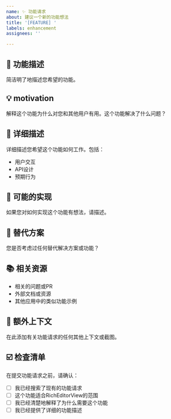 ```yaml
---
name: ✨ 功能请求
about: 建议一个新的功能想法
title: '[FEATURE] '
labels: enhancement
assignees: ''

---
```


## 🚀 功能描述
简洁明了地描述您希望的功能。

## 💡 motivation
解释这个功能为什么对您和其他用户有用。这个功能解决了什么问题？

## 🎯 详细描述
详细描述您希望这个功能如何工作。包括：
- 用户交互
- API设计
- 预期行为

## 🔧 可能的实现
如果您对如何实现这个功能有想法，请描述。

## 🔄 替代方案
您是否考虑过任何替代解决方案或功能？

## 📚 相关资源
- 相关的问题或PR
- 外部文档或资源
- 其他应用中的类似功能示例

## 📝 额外上下文
在此添加有关功能请求的任何其他上下文或截图。

## ☑️ 检查清单
在提交功能请求之前，请确认：
- [ ] 我已经搜索了现有的功能请求
- [ ] 这个功能适合RichEditorView的范围
- [ ] 我已经清楚地解释了为什么需要这个功能
- [ ] 我已经提供了详细的功能描述
